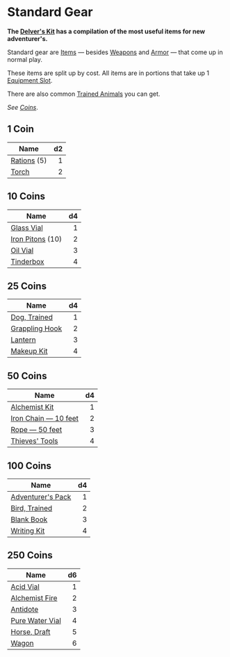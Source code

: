 # Standard Gear

**The [Delver's Kit](Delver's%20Kit.md) has a compilation of the most useful items for new adventurer's.**

Standard gear are [Items](../Items.md) — besides [Weapons](../Weapons/Weapons.md) and [Armor](../Armor/Armor.md) — that come up in normal play.

These items are split up by cost. All items are in portions that take up 1 [Equipment Slot](../Equipment%20Slot.md).

There are also common [Trained Animals](Trained%20Animals.md) you can get.

*See [Coins](../../Resources%20for%20GMs/Economy/Coins.md)*.

## 1 Coin

| Name                              |  d2 |
| --------------------------------- | --: |
| [Rations](1%20Coin/Ration.md) (5) |   1 |
| [Torch](1%20Coin/Torch.md)        |   2 |

## 10 Coins

| Name                                           |  d4 |
| ---------------------------------------------- | --: |
| [Glass Vial](10%20Coins/Glass%20Vial.md)       |   1 |
| [Iron Pitons](10%20Coins/Iron%20Piton.md) (10) |   2 |
| [Oil Vial](10%20Coins/Oil%20Vial.md)           |   3 |
| [Tinderbox](10%20Coins/Tinderbox.md)           |   4 |

## 25 Coins

| Name                                                |  d4 |
| --------------------------------------------------- | --: |
| [Dog, Trained](Trained%20Animals/Dog,%20Trained.md) |   1 |
| [Grappling Hook](25%20Coins/Grappling%20Hook.md)    |   2 |
| [Lantern](25%20Coins/Lantern.md)                    |   3 |
| [Makeup Kit](25%20Coins/Makeup%20Kit.md)            |   4 |

## 50 Coins

| Name                                                               |  d4 |
| ------------------------------------------------------------------ | --: |
| [Alchemist Kit](50%20Coins/Alchemist%20Kit.md)                     |   1 |
| [Iron Chain — 10 feet](50%20Coins/Iron%20Chain%20—%2010%20feet.md) |   2 |
| [Rope — 50 feet](50%20Coins/Rope%20—%2050%20feet.md)               |   3 |
| [Thieves' Tools](50%20Coins/Thieves'%20Tools.md)                   |   4 |

## 100 Coins

| Name                                                    |  d4 |
| ------------------------------------------------------- | --: |
| [Adventurer's Pack](100%20Coins/Adventurer's%20Pack.md) |   1 |
| [Bird, Trained](Trained%20Animals/Bird,%20Trained.md)   |   2 |
| [Blank Book](100%20Coins/Blank%20Book.md)               |   3 |
| [Writing Kit](100%20Coins/Writing%20Kit.md)             |   4 |

## 250 Coins

| Name                                                  |  d6 |
| ----------------------------------------------------- | --: |
| [Acid Vial](250%20Coins/Acid%20Vial.md)               |   1 |
| [Alchemist Fire](250%20Coins/Alchemist%20Fire.md)     |   2 |
| [Antidote](250%20Coins/Antidote.md)                   |   3 |
| [Pure Water Vial](250%20Coins/Pure%20Water%20Vial.md) |   4 |
| [Horse, Draft](Trained%20Animals/Horse,%20Draft.md)   |   5 |
| [Wagon](250%20Coins/Wagon.md)                         |   6 |
